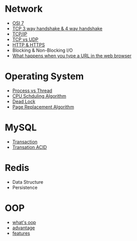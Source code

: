 # Network
- [OSI 7](Network/OSI%207.md)
- [TCP 3 way handshake & 4 way handshake](Network/shake.md)
- [TCP/IP](Network/TCP-IP.md)
- [TCP vs UDP](Network/TCPvsUDP.md)
- [HTTP & HTTPS](Network/HttpvsHttps.md)
- Blocking & Non-Blocking I/O
- [What happens when you type a URL in the web browser](Network/type-url-in-brower.md)

# Operating System
- [Process vs Thread](OperatingSystem/process-vs-thread.md)
- [CPU Schduling Algorithm](OperatingSystem/SchedulingAlgorithm.md)
- [Dead Lock](OperatingSystem/deadlock.md)
- [Page Replacement Algorithm](OperatingSystem/PageReplaceAlgorithm.md)

# MySQL
- [Transaction](MySQL/transaction.md)
- [Transation ACID](MySQL/acid.md)

# Redis
- Data Structure
- Persistence

# OOP
- [what's oop](OOP/define.md)
- [advantage](OOP/advantage.md)
- [features](OOP/features.md)
